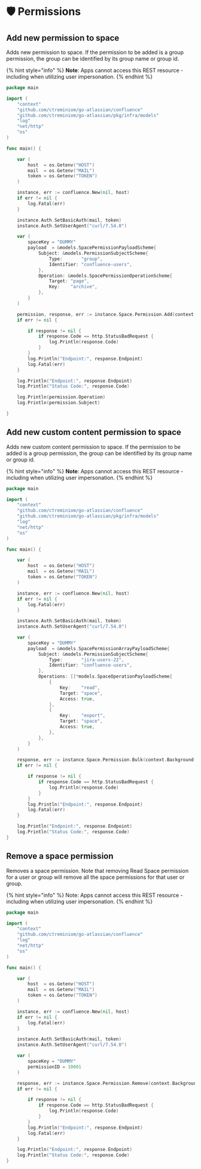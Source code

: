 # 🛡 Permissions

## Add new permission to space

Adds new permission to space. If the permission to be added is a group permission, the group can be identified by its group name or group id.

{% hint style="info" %}
**Note**: Apps cannot access this REST resource - including when utilizing user impersonation.
{% endhint %}

```go
package main

import (
	"context"
	"github.com/ctreminiom/go-atlassian/confluence"
	"github.com/ctreminiom/go-atlassian/pkg/infra/models"
	"log"
	"net/http"
	"os"
)

func main() {

	var (
		host  = os.Getenv("HOST")
		mail  = os.Getenv("MAIL")
		token = os.Getenv("TOKEN")
	)

	instance, err := confluence.New(nil, host)
	if err != nil {
		log.Fatal(err)
	}

	instance.Auth.SetBasicAuth(mail, token)
	instance.Auth.SetUserAgent("curl/7.54.0")

	var (
		spaceKey = "DUMMY"
		payload  = &models.SpacePermissionPayloadScheme{
			Subject: &models.PermissionSubjectScheme{
				Type:       "group",
				Identifier: "confluence-users",
			},
			Operation: &models.SpacePermissionOperationScheme{
				Target: "page",
				Key:    "archive",
			},
		}
	)

	permission, response, err := instance.Space.Permission.Add(context.Background(), spaceKey, payload)
	if err != nil {

		if response != nil {
			if response.Code == http.StatusBadRequest {
				log.Println(response.Code)
			}
		}
		log.Println("Endpoint:", response.Endpoint)
		log.Fatal(err)
	}

	log.Println("Endpoint:", response.Endpoint)
	log.Println("Status Code:", response.Code)

	log.Println(permission.Operation)
	log.Println(permission.Subject)

}

```

## Add new custom content permission to space

Adds new custom content permission to space. If the permission to be added is a group permission, the group can be identified by its group name or group id.

{% hint style="info" %}
**Note**: Apps cannot access this REST resource - including when utilizing user impersonation.
{% endhint %}

```go
package main

import (
	"context"
	"github.com/ctreminiom/go-atlassian/confluence"
	"github.com/ctreminiom/go-atlassian/pkg/infra/models"
	"log"
	"net/http"
	"os"
)

func main() {

	var (
		host  = os.Getenv("HOST")
		mail  = os.Getenv("MAIL")
		token = os.Getenv("TOKEN")
	)

	instance, err := confluence.New(nil, host)
	if err != nil {
		log.Fatal(err)
	}

	instance.Auth.SetBasicAuth(mail, token)
	instance.Auth.SetUserAgent("curl/7.54.0")

	var (
		spaceKey = "DUMMY"
		payload  = &models.SpacePermissionArrayPayloadScheme{
			Subject: &models.PermissionSubjectScheme{
				Type:       "jira-users-22",
				Identifier: "confluence-users",
			},
			Operations: []*models.SpaceOperationPayloadScheme{
				{
					Key:    "read",
					Target: "space",
					Access: true,
				},
				{
					Key:    "export",
					Target: "space",
					Access: true,
				},
			},
		}
	)

	response, err := instance.Space.Permission.Bulk(context.Background(), spaceKey, payload)
	if err != nil {

		if response != nil {
			if response.Code == http.StatusBadRequest {
				log.Println(response.Code)
			}
		}
		log.Println("Endpoint:", response.Endpoint)
		log.Fatal(err)
	}

	log.Println("Endpoint:", response.Endpoint)
	log.Println("Status Code:", response.Code)
}

```

## Remove a space permission

Removes a space permission. Note that removing Read Space permission for a user or group will remove all the space permissions for that user or group.

{% hint style="info" %}
Note: Apps cannot access this REST resource - including when utilizing user impersonation.
{% endhint %}

```go
package main

import (
	"context"
	"github.com/ctreminiom/go-atlassian/confluence"
	"log"
	"net/http"
	"os"
)

func main() {

	var (
		host  = os.Getenv("HOST")
		mail  = os.Getenv("MAIL")
		token = os.Getenv("TOKEN")
	)

	instance, err := confluence.New(nil, host)
	if err != nil {
		log.Fatal(err)
	}

	instance.Auth.SetBasicAuth(mail, token)
	instance.Auth.SetUserAgent("curl/7.54.0")

	var (
		spaceKey = "DUMMY"
		permissionID = 10001
	)

	response, err := instance.Space.Permission.Remove(context.Background(), spaceKey, permissionID)
	if err != nil {

		if response != nil {
			if response.Code == http.StatusBadRequest {
				log.Println(response.Code)
			}
		}
		log.Println("Endpoint:", response.Endpoint)
		log.Fatal(err)
	}

	log.Println("Endpoint:", response.Endpoint)
	log.Println("Status Code:", response.Code)
}
```
